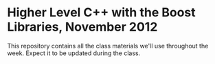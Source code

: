 # Higher Level C++ with the Boost Libraries, November 2012

This repository contains all the class materials we'll use throughout the week.  Expect it to be updated during the class.

